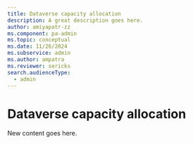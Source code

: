 ```yaml
---
title: Dataverse capacity allocation
description: A great description goes here.
author: amiyapatr-zz
ms.component: pa-admin
ms.topic: conceptual
ms.date: 11/26/2024
ms.subservice: admin
ms.author: ampatra 
ms.reviewer: sericks
search.audienceType: 
  - admin
---
```


# Dataverse capacity allocation

New content goes here.
